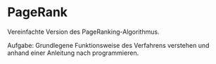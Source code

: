 # PageRank
 Vereinfachte Version des PageRanking-Algorithmus.

Aufgabe:
Grundlegene Funktionsweise des Verfahrens verstehen und anhand einer Anleitung nach programmieren.
